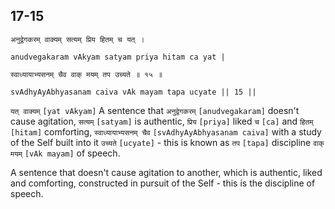 ## 17-15


```shloka-sa
अनुद्वेगकरम् वाक्यम् सत्यम् प्रिय हितम् च यत् ।
```
```shloka-sa-hk
anudvegakaram vAkyam satyam priya hitam ca yat |
```
```shloka-sa
स्वाध्यायाभ्यसनम् चैव वाक् मयम् तप उच्यते ॥ १५ ॥
```
```shloka-sa-hk
svAdhyAyAbhyasanam caiva vAk mayam tapa ucyate || 15 ||
```

`यत् वाक्यम्` `[yat vAkyam]` A sentence that `अनुद्वेगकरम्` `[anudvegakaram]` doesn't cause agitation, `सत्यम्` `[satyam]` is authentic, `प्रिय` `[priya]` liked `च` `[ca]` and `हितम्` `[hitam]` comforting, `स्वाध्यायाभ्यसनम् चैव` `[svAdhyAyAbhyasanam caiva]` with a study of the Self built into it `उच्यते` `[ucyate]` - this is known as `तप` `[tapa]` discipline `वाक् मयम्` `[vAk mayam]` of speech.

A sentence that doesn't cause agitation to another, which is authentic, liked and comforting, constructed in pursuit of the Self - this is the discipline of speech.

